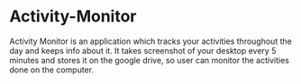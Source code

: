 # Activity-Monitor
Activity Monitor is an application which tracks your activities throughout the day and keeps info about it. It takes screenshot of your desktop every 5 minutes and stores it on the google drive, so user can monitor the activities done on the computer. 
